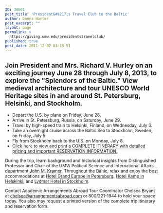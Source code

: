 ```yaml
---
ID: 38601
post_title: 'President&#8217;s Travel Club to the Baltic'
author: Donna Harter
post_excerpt: ""
layout: page
permalink: >
  https://giving.umw.edu/presidentstravelclub/
published: true
post_date: 2011-12-02 03:15:51
---
```

<h2>Join President and Mrs. Richard V. Hurley on an exciting journey June 28 through July 8, 2013, to explore the "Splendors of the Baltic." View medieval architecture and tour UNESCO World Heritage sites in and around St. Petersburg, Helsinki, and Stockholm.</h2>
<ul>
 	<li>Depart the U.S. by plane on Friday, June 28.</li>
 	<li>Arrive in St. Petersburg, Russia, on Saturday, June 29.</li>
 	<li>Travel by high-speed train to Helsinki, Finland, on Wednesday, July 3.</li>
 	<li>Take an overnight cruise across the Baltic Sea to Stockholm, Sweden, on Friday, July 5.</li>
 	<li>Fly from Stockholm back to the U.S. on Monday, July 8.</li>
 	<li><a href="https://giving.umw.edu/wp-content/uploads/2011/12/UMW-Baltic-Final.pdf" target="_blank" rel="noopener">Click here to view and print a COMPLETE ITINERARY with detailed pricing and important RESERVATION INFORMATION.</a></li>
</ul>
During the trip, learn background and historical insights from Distinguished Professor and Chair of the UMW Political Science and International Affairs department <a href="http://giving.umw.edu/blog/2012/09/28/kramer/" target="_blank" rel="noopener">John M. Kramer</a>. Throughout the Baltic, relax and enjoy the best accommodations at <a href="http://www.grandhoteleurope.com/web/stpetersburg/grand_hotel_europe.jsp" target="_blank" rel="noopener">Hotel Grand Europe in Petersburg</a>, <a href="http://www.hotelkamp.com/" target="_blank" rel="noopener">Hotel Kamp in Helskinki</a>, and <a href="http://www.lydmar.com/" target="_blank" rel="noopener">Lydmar Hotel in Stockholm</a>.

Contact Academic Arrangements Abroad Tour Coordinator Chelsea Bryant at <a href="mailto:chelsea@arrangementsabroad.com">chelsea@arrangementsabroad.com</a> or 800/221-1944 to hold your space today. You also may request a printed version of the complete trip itinerary and reservation form.